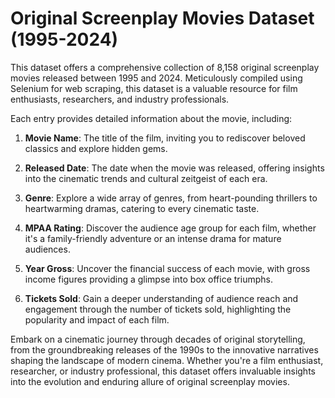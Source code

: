 # Original Screenplay Movies Dataset (1995-2024)

This dataset offers a comprehensive collection of 8,158 original screenplay movies released between 1995 and 2024. Meticulously compiled using Selenium for web scraping, this dataset is a valuable resource for film enthusiasts, researchers, and industry professionals.

Each entry provides detailed information about the movie, including:

1. **Movie Name**: The title of the film, inviting you to rediscover beloved classics and explore hidden gems.
  
2. **Released Date**: The date when the movie was released, offering insights into the cinematic trends and cultural zeitgeist of each era.

3. **Genre**: Explore a wide array of genres, from heart-pounding thrillers to heartwarming dramas, catering to every cinematic taste.

4. **MPAA Rating**: Discover the audience age group for each film, whether it's a family-friendly adventure or an intense drama for mature audiences.

5. **Year Gross**: Uncover the financial success of each movie, with gross income figures providing a glimpse into box office triumphs.

6. **Tickets Sold**: Gain a deeper understanding of audience reach and engagement through the number of tickets sold, highlighting the popularity and impact of each film.

Embark on a cinematic journey through decades of original storytelling, from the groundbreaking releases of the 1990s to the innovative narratives shaping the landscape of modern cinema. Whether you're a film enthusiast, researcher, or industry professional, this dataset offers invaluable insights into the evolution and enduring allure of original screenplay movies.
